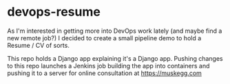 # devops-resume
As I'm interested in getting more into DevOps work lately (and maybe find a new remote job?) I decided to create a small pipeline demo to hold a Resume / CV of sorts.

This repo holds a Django app explaining it's a Django app. Pushing changes to this repo launches a Jenkins job building the app into containers and pushing it to a server for online consultation at https://muskegg.com 
